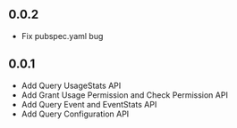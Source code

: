 ## 0.0.2
* Fix pubspec.yaml bug

## 0.0.1

* Add Query UsageStats API
* Add Grant Usage Permission and Check Permission API
* Add Query Event and EventStats API
* Add Query Configuration API

